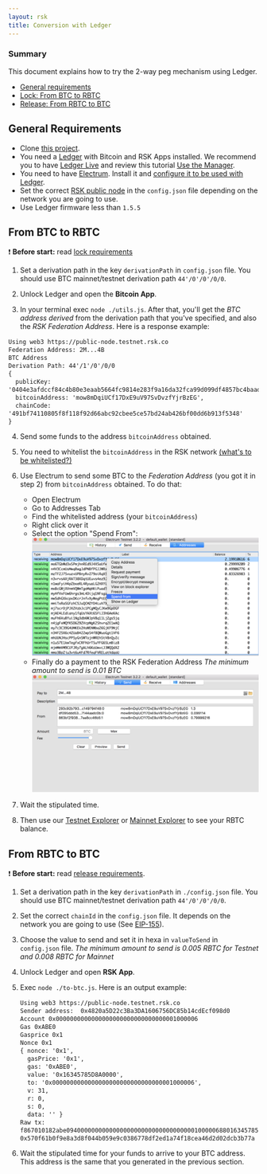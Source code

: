 ```yaml
---
layout: rsk
title: Conversion with Ledger
---
```


### Summary
This document explains how to try the 2-way peg mechanism using Ledger. 
- [General requirements](#general-requirements)
- [Lock: From BTC to RBTC](#from-btc-to-rbtc)
- [Release: From RBTC to BTC](#from-rbtc-to-btc)

## General Requirements
* Clone [this project](https://github.com/rsksmart/utilities/tree/master/peg/hw/ledger).
* You need a [Ledger](https://www.ledger.com/) with Bitcoin and RSK Apps installed. We recommend you to have [Ledger Live](https://www.ledger.com/pages/ledger-live) and review this tutorial [Use the Manager](https://support.ledgerwallet.com/hc/en-us/articles/360006523674-Use-the-Manager).
* You need to have [Electrum](https://electrum.org/). Install it and [configure it to be used with Ledger](https://support.ledgerwallet.com/hc/en-us/articles/115005161925-Set-up-and-use-Electrum).
* Set the correct [RSK public node](/rsk/public-nodes) in the `config.json` file depending on the network you are going to use.
* Use Ledger firmware less than `1.5.5`


## From BTC to RBTC
:exclamation: **Before start:** read [lock requirements](/rsk/rbtc/conversion/#locking-from-btc-to-rbtc)
1. Set a derivation path in the key `derivationPath` in `config.json` file. You should use BTC mainnet/testnet derivation path `44'/0'/0'/0/0`. 
2. Unlock Ledger and open the **Bitcoin App**.
      
3. In your terminal exec ```node ./utils.js```. After that, you'll get the *BTC address derived* from the derivation path that you've specified, and also the *RSK Federation Address*. Here is a response example: 
```
Using web3 https://public-node.testnet.rsk.co
Federation Address: 2M...4B
BTC Address
Derivation Path: 44'/1'/0'/0/0
{ 
  publicKey: '0404e3afdccf84c4b80e3eaab5664fc9814e283f9a16da32fca99d099df4857bc4baad8a78bf5aa60d14e5f6ad8650bede1c2347aceb4a2efe6afb461047f2bfb0',
  bitcoinAddress: 'mow8mDqiUCf17DxE9uV97SvDvzfYjrBzEG',
  chainCode: '491bf74110805f8f118f92d66abc92cbee5ce57bd24ab426bf00dd6b913f5348' 
}
```
4. Send some funds to the address `bitcoinAddress` obtained. 

5. You need to whitelist the `bitcoinAddress` in the RSK network [(what's to be whitelisted?)](/rsk/rbtc/conversion/whitelist)
6. Use Electrum to send some BTC to the *Federation Address* (you got it in step 2) from `bitcoinAddress` obtained. To do that:
    - Open Electrum  
    - Go to Addresses Tab
    - Find the whitelisted address (your `bitcoinAddress`)
    - Right click over it
    - Select the option "Spend From":
![Spend from](/assets/img/rsk/peg-ledger/electrumSpendFromOption.png)
    - Finally do a payment to the RSK Federation Address
*The minimum amount to send is 0.01 BTC*
![Sending Payment](/assets/img/rsk/peg-ledger/electrumSpendFrom.png)
    
7. Wait the stipulated time.

8. Then use our [Testnet Explorer](https://explorer.testnet.rsk.co) or [Mainnet Explorer](https://explorer.rsk.co) to see your RBTC balance.



## From RBTC to BTC
:exclamation: **Before start:** read [release requirements](/rsk/rbtc/conversion/#releasing-from-rbtc-to-btc).
1. Set a derivation path in the key `derivationPath` in `./config.json` file. You should use BTC mainnet/testnet derivation path `44'/0'/0'/0/0`. 

2. Set the correct `chainId` in the `config.json` file. It depends on the network you are going to use (See [EIP-155](https://github.com/ethereum/EIPs/blob/master/EIPS/eip-155.md#list-of-chain-ids)).

3. Choose the value to send and set it in hexa in `valueToSend` in `config.json` file. 
*The minimum amount to send is 0.005 RBTC for Testnet and 0.008 RBTC for Mainnet*

4. Unlock Ledger and open **RSK App**.

5. Exec `node ./to-btc.js`. Here is an output example:
    ```
    Using web3 https://public-node.testnet.rsk.co
    Sender address:  0x4820a5D22c3Ba3DA1606756DC85b14cdEcf098d0
    Account 0x0000000000000000000000000000000001000006
    Gas 0xABE0
    Gasprice 0x1
    Nonce 0x1
    { nonce: '0x1',
      gasPrice: '0x1',
      gas: '0xABE0',
      value: '0x16345785D8A0000',
      to: '0x0000000000000000000000000000000001000006',
      v: 31,
      r: 0,
      s: 0,
      data: '' }
    Raw tx:  f867010182abe094000000000000000000000000000000000100000688016345785d8a00008061a056c169b8a889e4b1352b89808d1315e7bb23b1dbec81299d076b4a6879bd0b45a005a9979c7684e49c9d6b0fe5f40289910606b4cee09a3431ed85ce77fb223fd1
    0x570f61b0f9e8a3d8f044b059e9c0386778df2ed1a74f18cea46d2d02dcb3b77a
    ```

6. Wait the stipulated time for your funds to arrive to your BTC address. This address is the same that you generated in the previous section.